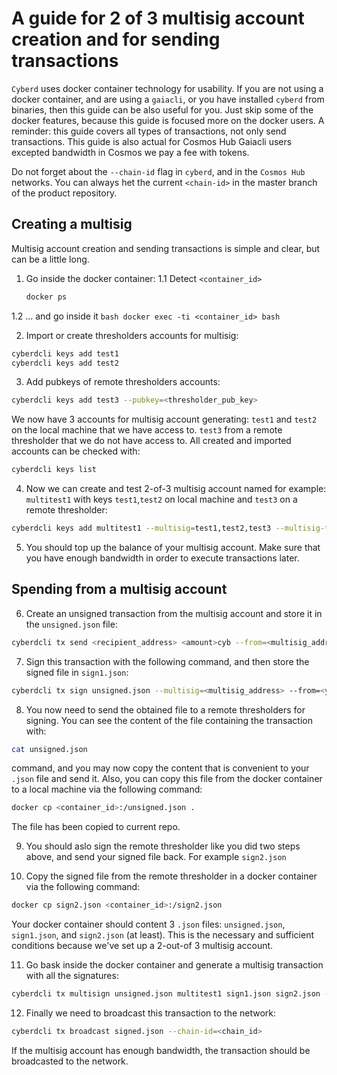 # A guide for 2 of 3 multisig account creation and for sending transactions
`Cyberd` uses docker container technology for usability. 
If you are not using a docker container, and are using a `gaiacli`, or you have installed `cyberd` from binaries, then this guide can be also useful for you. Just skip some of the docker features, because this guide is focused more on the docker users. 
A reminder: this guide covers all types of transactions, not only send transactions. This guide is also actual for Cosmos Hub Gaiacli users excepted bandwidth in Cosmos we pay a fee with tokens.

Do not forget about the `--chain-id` flag in `cyberd`, and in the `Cosmos Hub` networks. 
You can always het the current `<chain-id>` in the master branch of the product repository.

## Creating a multisig
Multisig account creation and sending transactions is simple and clear, but can be a little long.

1. Go inside the docker container:
  1.1 Detect `<container_id>`
      ```bash
      docker ps
      ```
  1.2 ... and go inside it
    ```bash
    docker exec -ti <container_id> bash
    ```

2. Import or create thresholders accounts for multisig:
```bash
cyberdcli keys add test1
cyberdcli keys add test2
```

3. Add pubkeys of remote thresholders accounts:
```bash
cyberdcli keys add test3 --pubkey=<thresholder_pub_key>
```
We now have 3 accounts for multisig account generating: 
`test1` and `test2` on the local machine that we have access to. 
`test3` from a remote thresholder that we do not have access to. 
All created and imported accounts can be checked with:
```bash
cyberdcli keys list
```

4. Now we can create and test 2-of-3 multisig account named for example: `multitest1` with keys `test1`,`test2` on local machine and `test3` on a remote thresholder:
```bash
cyberdcli keys add multitest1 --multisig=test1,test2,test3 --multisig-threshold 2
```

5. You should top up the balance of your multisig account. Make sure that you have enough bandwidth in order to execute transactions later.

## Spending from a multisig account
6. Create an unsigned transaction from the multisig account and store it in the `unsigned.json` file:
```bash
cyberdcli tx send <recipient_address> <amount>cyb --from=<multisig_address> --chain-id=<chain_id> --generate-only > unsigned.json
```

7. Sign this transaction with the following command, and then store the signed file in `sign1.json`:
```bash
cyberdcli tx sign unsigned.json --multisig=<multisig_address> --from=<your_account_name> --output-document sign1.json --chain-id=<chain_id>
```

8. You now need to send the obtained file to a remote thresholders for signing. You can see the content of the file containing the transaction with:
 ```bash
cat unsigned.json
```
command, and you may now copy the content that is convenient to your `.json` file and send it. 
Also, you can copy this file from the docker container to a local machine via the following command:
```bash
docker cp <container_id>:/unsigned.json .
```
The file has been copied to current repo.

9. You should aslo sign the remote thresholder like you did two steps above, and send your signed file back. 
For example `sign2.json`

10. Copy the signed file from the remote thresholder in a docker container via the following command:
```bash
docker cp sign2.json <container_id>:/sign2.json
```

Your docker container should content 3 `.json` files: 
`unsigned.json`, `sign1.json`, and `sign2.json` (at least). This is the necessary and sufficient conditions because we've set up a     2-out-of 3 multisig account.

11. Go bask inside the docker container and generate a multisig transaction with all the signatures:
```bash
cyberdcli tx multisign unsigned.json multitest1 sign1.json sign2.json --chain-id=<chain_id> > signed.json
```

12. Finally we need to broadcast this transaction to the network:
```bash
cyberdcli tx broadcast signed.json --chain-id=<chain_id>
```

If the multisig account has enough bandwidth, the transaction should be broadcasted to the network.

